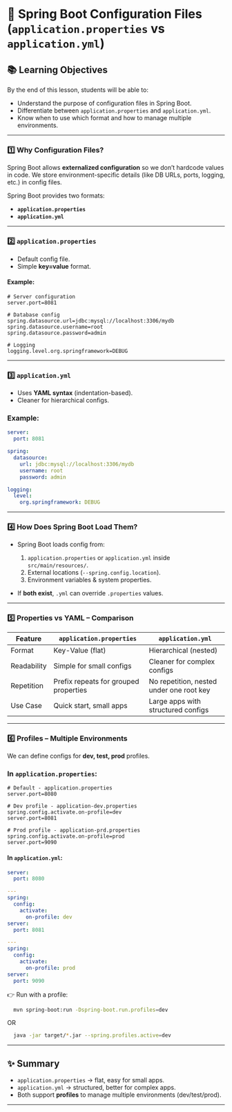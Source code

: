 # 🚀 Spring Boot Configuration Files (`application.properties` vs `application.yml`)

## 📚 Learning Objectives

By the end of this lesson, students will be able to:

* Understand the purpose of configuration files in Spring Boot.
* Differentiate between `application.properties` and `application.yml`.
* Know when to use which format and how to manage multiple environments.

---

### 1️⃣ Why Configuration Files?

Spring Boot allows **externalized configuration** so we don’t hardcode values in code.
We store environment-specific details (like DB URLs, ports, logging, etc.) in config files.

Spring Boot provides two formats:

* **`application.properties`**
* **`application.yml`**

---

### 2️⃣ `application.properties`

* Default config file.
* Simple **key=value** format.

#### Example:

```properties
# Server configuration
server.port=8081

# Database config
spring.datasource.url=jdbc:mysql://localhost:3306/mydb
spring.datasource.username=root
spring.datasource.password=admin

# Logging
logging.level.org.springframework=DEBUG
```

---

### 3️⃣ `application.yml`

* Uses **YAML syntax** (indentation-based).
* Cleaner for hierarchical configs.

### Example:

```yaml
server:
  port: 8081

spring:
  datasource:
    url: jdbc:mysql://localhost:3306/mydb
    username: root
    password: admin

logging:
  level:
    org.springframework: DEBUG
```

---

### 4️⃣ How Does Spring Boot Load Them?

* Spring Boot loads config from:

    1. `application.properties` or `application.yml` inside `src/main/resources/`.
    2. External locations (`--spring.config.location`).
    3. Environment variables & system properties.

* If **both exist**, `.yml` can override `.properties` values.

---

### 5️⃣ Properties vs YAML – Comparison

| Feature     | `application.properties`              | `application.yml`                        |
| ----------- | ------------------------------------- | ---------------------------------------- |
| Format      | Key-Value (flat)                      | Hierarchical (nested)                    |
| Readability | Simple for small configs              | Cleaner for complex configs              |
| Repetition  | Prefix repeats for grouped properties | No repetition, nested under one root key |
| Use Case    | Quick start, small apps               | Large apps with structured configs       |

---

### 6️⃣ Profiles – Multiple Environments

We can define configs for **dev, test, prod** profiles.

### In `application.properties`:

```properties
# Default - application.properties
server.port=8080
```
```properties
# Dev profile - application-dev.properties
spring.config.activate.on-profile=dev
server.port=8081
```
```properties
# Prod profile - application-prd.properties
spring.config.activate.on-profile=prod
server.port=9090
```

#### In `application.yml`:

```yaml
server:
  port: 8080

---
spring:
  config:
    activate:
      on-profile: dev
server:
  port: 8081

---
spring:
  config:
    activate:
      on-profile: prod
server:
  port: 9090
```

👉 Run with a profile:

```bash
  mvn spring-boot:run -Dspring-boot.run.profiles=dev
```
OR
```bash
  java -jar target/*.jar --spring.profiles.active=dev
```

---

## ✨ Summary

* `application.properties` → flat, easy for small apps.
* `application.yml` → structured, better for complex apps.
* Both support **profiles** to manage multiple environments (dev/test/prod).

--- 